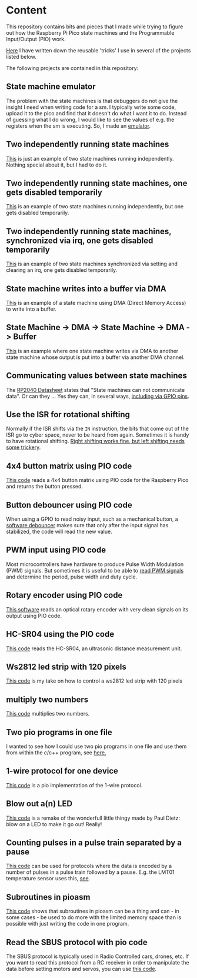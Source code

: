 # Content

This repository contains bits and pieces that I made while trying to figure out how the Raspberry Pi Pico state machines and the Programmable Input/Output (PIO) work.

[Here](https://github.com/GitJer/Some_RPI-Pico_stuff/tree/main/handy_bits_and_pieces) I have written down the reusable 'tricks' I use in several of the projects listed below.

The following projects are contained in this repository:

## State machine emulator
The problem with the state machines is that debuggers do not give the insight I need when writing code for a sm. I typically write some code, upload it to the pico and find that it doesn't do what I want it to do. Instead of guessing what I do wrong, I would like to see the values of e.g. the registers when the sm is executing. So, I made an [emulator](https://github.com/GitJer/Some_RPI-Pico_stuff/tree/main/state_machine_emulator).

## Two independently running state machines 
[This](https://github.com/GitJer/Some_RPI-Pico_stuff/tree/main/Two_sm_simple) is just an example of two state machines running independently. Nothing special about it, but I had to do it.

## Two independently running state machines, one gets disabled temporarily
[This](https://github.com/GitJer/Some_RPI-Pico_stuff/tree/main/Two_sm_one_disabled) is an example of two state machines running independently, but one gets disabled temporarily.

## Two independently running state machines, synchronized via irq, one gets disabled temporarily
[This](https://github.com/GitJer/Some_RPI-Pico_stuff/tree/main/Two_sm_one_disabled_with_irq) is an example of two state machines synchronized via setting and clearing an irq, one gets disabled temporarily.

## State machine writes into a buffer via DMA
[This](https://github.com/GitJer/Some_RPI-Pico_stuff/tree/main/sm_to_dma_to_buffer) is an example of a state machine using DMA (Direct Memory Access) to write into a buffer.

## State Machine -> DMA -> State Machine -> DMA -> Buffer
[This](https://github.com/GitJer/Some_RPI-Pico_stuff/tree/main/sm_to_dma_to_sm_to_dma_to_buffer) is an example where one state machine writes via DMA to another state machine whose output is put into a buffer via another DMA channel.

## Communicating values between state machines 
The [RP2040 Datasheet](https://datasheets.raspberrypi.org/rp2040/rp2040-datasheet.pdf) states that "State machines can not communicate data". Or can they ... Yes they can, in several ways, [including via GPIO pins](https://github.com/GitJer/Some_RPI-Pico_stuff/tree/main/Value_communication_between_two_sm_via_pins).

## Use the ISR for rotational shifting
Normally if the ISR shifts via the `IN` instruction, the bits that come out of the ISR go to cyber space, never to be heard from again. Sometimes it is handy to have rotational shifting. [Right shifting works fine, but left shifting needs some trickery](https://github.com/GitJer/Some_RPI-Pico_stuff/tree/main/Rotational_shift_ISR).

## 4x4 button matrix using PIO code
[This code](https://github.com/GitJer/Some_RPI-Pico_stuff/tree/main/button_matrix_4x4) reads a 4x4 button matrix using PIO code for the Raspberry Pico and returns the button pressed.

## Button debouncer using PIO code
When using a GPIO to read noisy input, such as a mechanical button, a [software debouncer](https://github.com/GitJer/Some_RPI-Pico_stuff/tree/main/Button-debouncer) makes sure that only after the input signal has stabilized, the code will read the new value. 

## PWM input using PIO code
Most microcontrollers have hardware to produce Pulse Width Modulation (PWM) signals. But sometimes it is useful to be able to [read PWM signals](https://github.com/GitJer/Some_RPI-Pico_stuff/tree/main/PwmIn) and determine the period, pulse width and duty cycle.

## Rotary encoder using PIO code
[This software](https://github.com/GitJer/Some_RPI-Pico_stuff/tree/main/Rotary_encoder) reads an optical rotary encoder with very clean signals on its output using PIO code.

## HC-SR04 using the PIO code
[This code](https://github.com/GitJer/Some_RPI-Pico_stuff/tree/main/HCSR04) reads the HC-SR04, an ultrasonic distance measurement unit.

## Ws2812 led strip with 120 pixels 
[This code](https://github.com/GitJer/Some_RPI-Pico_stuff/tree/main/ws2812_led_strip_120) is my take on how to control a ws2812 led strip with 120 pixels

## multiply two numbers 
[This code](https://github.com/GitJer/Some_RPI-Pico_stuff/tree/main/multiplication) multiplies two numbers.

## Two pio programs in one file
I wanted to see how I could use two pio programs in one file and use them from within the c/c++ program, see [here.](https://github.com/GitJer/Some_RPI-Pico_stuff/tree/main/two_pio_programs_one_file) 

## 1-wire protocol for one device 
[This code](https://github.com/GitJer/Some_RPI-Pico_stuff/tree/main/Limited_1_wire) is a pio implementation of the 1-wire protocol.

## Blow out a(n) LED
[This code](https://github.com/GitJer/Some_RPI-Pico_stuff/tree/main/blow_out_a_LED) is a remake of the wonderfull little thingy made by Paul Dietz: blow on a LED to make it go out! Really!

## Counting pulses in a pulse train separated by a pause 
[This code](https://github.com/GitJer/Some_RPI-Pico_stuff/tree/main/count_pulses_with_pause) can be used for protocols where the data is encoded by a number of pulses in a pulse train followed by a pause.
E.g. the LMT01 temperature sensor uses this, [see](https://www.reddit.com/r/raspberrypipico/comments/nis1ew/made_a_pulse_counter_for_the_lmt01_temperature/).

## Subroutines in pioasm
[This code](https://github.com/GitJer/Some_RPI-Pico_stuff/tree/main/subroutines) shows that subroutines in pioasm can be a thing and can - in some cases - be used to do more with the limited memory space than is possible with just writing the code in one program.

## Read the SBUS protocol with pio code
The SBUS protocol is typically used in Radio Controlled cars, drones, etc. If you want to read this protocol from a RC receiver in order to manipulate the data before setting motors and servos, you can use [this code](https://github.com/GitJer/Some_RPI-Pico_stuff/tree/main/SBUS).
